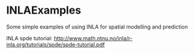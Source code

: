 # INLAExamples
Some simple examples of using INLA for spatial modelling and prediction

INLA spde tutorial: http://www.math.ntnu.no/inla/r-inla.org/tutorials/spde/spde-tutorial.pdf
